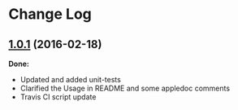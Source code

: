 # Change Log

## [1.0.1](https://github.com/GrigoryPtashko/GPTimeProfiler/tree/1.0.1) (2016-02-18)

**Done:**

- Updated and added unit-tests
- Clarified the Usage in README and some appledoc comments
- Travis CI script update